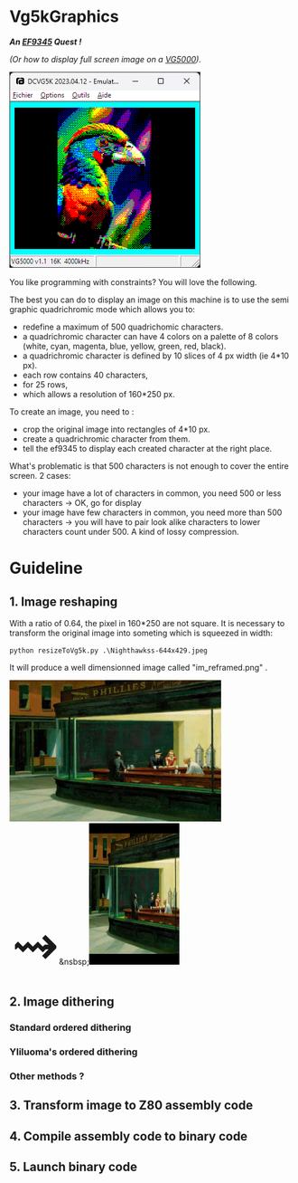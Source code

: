 # Vg5kGraphics
**_An [EF9345](https://en.wikipedia.org/wiki/Thomson_EF9345) Quest !_**

_(Or how to display full screen image on a [VG5000](https://en.wikipedia.org/wiki/Philips_VG5000))._

![Exotic](/images/exotic_parrot.png)

You like programming with constraints? You will love the following. 

The best you can do to display an image on this machine is to use the semi graphic quadrichromic mode which allows you to:
- redefine a maximum of 500 quadrichomic characters.
- a quadrichromic character can have 4 colors on a palette of 8 colors (white, cyan, magenta, blue, yellow, green, red, black).
- a quadrichromic character is defined by 10 slices of 4 px width (ie 4*10 px).
- each row contains 40 characters,
- for 25 rows,
- which allows a resolution of 160*250 px.

To create an image, you need to :
- crop the original image into rectangles of 4*10 px.
- create a quadrichromic character from them.
- tell the ef9345 to display each created character at the right place.

What's problematic is that 500 characters is not enough to cover the entire screen. 2 cases: 
- your image have a lot of characters in common, you need 500 or less characters -> OK, go for display
- your image have few characters in common, you need more than 500 characters -> you will have to pair look alike characters to lower characters count under 500. 
A kind of lossy compression.

# Guideline
## 1. Image reshaping
With a ratio of 0.64, the pixel in 160*250 are not square. It is necessary to transform the original image into someting which is squeezed in width:
```code
python resizeToVg5k.py .\Nighthawkss-644x429.jpeg
```
It will produce a well dimensionned image called "im_reframed.png" .

<img src="images/Nighthawkss-644x429.jpeg" height="250">&nbsp;<span style='font-size:100px;'>&#8669;</span>&nsbsp;<img src="images/nightawks_im_reframed.png" height="250">
## 2. Image dithering
### Standard ordered dithering
### Yliluoma's ordered dithering
### Other methods ?

## 3. Transform image to Z80 assembly code

## 4. Compile assembly code to binary code

## 5. Launch binary code
